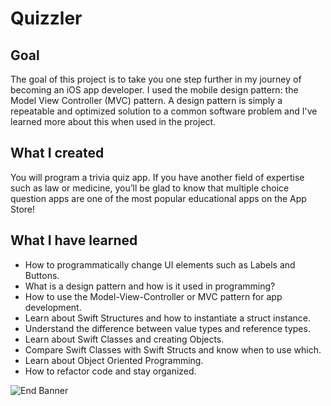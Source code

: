 #  Quizzler

## Goal

The goal of this project is to take you one step further in my journey of becoming an iOS app developer. I used the mobile design pattern: the Model View Controller (MVC) pattern. A design pattern is simply a repeatable and optimized solution to a common software problem and I've learned more about this when used in the project.

## What I created

You will program a trivia quiz app. If you have another field of expertise such as law or medicine, you’ll be glad to know that multiple choice question apps are one of the most popular educational apps on the App Store! 

## What I have learned

* How to programmatically change UI elements such as Labels and Buttons.
* What is a design pattern and how is it used in programming?
* How to use the Model-View-Controller or MVC pattern for app development.
* Learn about Swift Structures and how to instantiate a struct instance.
* Understand the difference between value types and reference types. 
* Learn about Swift Classes and creating Objects.
* Compare Swift Classes with Swift Structs and know when to use which.
* Learn about Object Oriented Programming.
* How to refactor code and stay organized.

![End Banner](Documentation/readme-end-banner.png)
